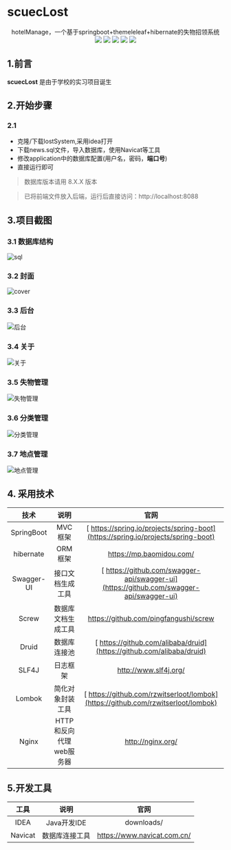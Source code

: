 # scuecLost

<p align="center">
   hotelManage，一个基于springboot+themeleleaf+hibernate的失物招领系统
  	<br>
    <img src="https://img.shields.io/badge/jdk-1.8+-brightgreen.svg" ></img>
    <img src="https://img.shields.io/badge/springboot-2.3.1-brightgreen.svg" ></img>
    <img src="https://img.shields.io/badge/hibernate-3.3.2-brightgreen.svg" ></img>
    <img src="https://img.shields.io/badge/swagger-2.9.2-brightgreen.svg" ></img>
    <img src="https://img.shields.io/badge/screw-1.0.5-brightgreen.svg" ></img>
</p>


## 1.前言

**scuecLost** 是由于学校的实习项目诞生

## 2.开始步骤


### 2.1

- 克隆/下载lostSystem,采用idea打开
- 下载news.sql文件，导入数据库，使用Navicat等工具
- 修改application中的数据库配置(用户名，密码，**端口号**)
- 直接运行即可

> 数据库版本请用  8.X.X 版本

> 已将前端文件放入后端，运行后直接访问：http://localhost:8088

##  3.项目截图

### 3.1 数据库结构

![sql](https://cdn.jsdelivr.net/gh/looniink/image/newssql.png)

### 3.2 封面

![cover](https://cdn.jsdelivr.net/gh/looniink/image/%E5%B0%81%E9%9D%A2.png)

### 3.3 后台

![后台](https://cdn.jsdelivr.net/gh/looniink/image/%E5%90%8E%E5%8F%B0.png)







### 3.4 关于



![关于](https://cdn.jsdelivr.net/gh/looniink/image/%E5%85%B3%E4%BA%8E.png)





### 3.5 失物管理

![失物管理](https://cdn.jsdelivr.net/gh/looniink/image/%E5%9C%B0%E7%82%B9%E7%AE%A1%E7%90%86.png)

### 3.6 分类管理

![分类管理](https://cdn.jsdelivr.net/gh/looniink/image/%E5%88%86%E7%B1%BB%E7%AE%A1%E7%90%86.png)

### 3.7 地点管理

![地点管理](https://cdn.jsdelivr.net/gh/looniink/image/%E5%9C%B0%E7%82%B9%E7%AE%A1%E7%90%86.png)

## 4. 采用技术

|    技术    |          说明           |                             官网                             |
| :--------: | :---------------------: | :----------------------------------------------------------: |
| SpringBoot |         MVC框架         | [ https://spring.io/projects/spring-boot](https://spring.io/projects/spring-boot) |
| hibernate  |         ORM框架         |                   https://mp.baomidou.com/                   |
| Swagger-UI |    接口文档生成工具     | [ https://github.com/swagger-api/swagger-ui](https://github.com/swagger-api/swagger-ui) |
|   Screw    |   数据库文档生成工具    |            https://github.com/pingfangushi/screw             |
|   Druid    |      数据库连接池       | [ https://github.com/alibaba/druid](https://github.com/alibaba/druid) |
|   SLF4J    |        日志框架         |                    http://www.slf4j.org/                     |
|   Lombok   |    简化对象封装工具     | [ https://github.com/rzwitserloot/lombok](https://github.com/rzwitserloot/lombok) |
|   Nginx    | HTTP和反向代理web服务器 |                      http://nginx.org/                       |

## 5.开发工具

|  工具   |      说明      |            官网             |
| :-----: | :------------: | :-------------------------: |
|  IDEA   |  Java开发IDE   |         downloads/          |
| Navicat | 数据库连接工具 | https://www.navicat.com.cn/ |
